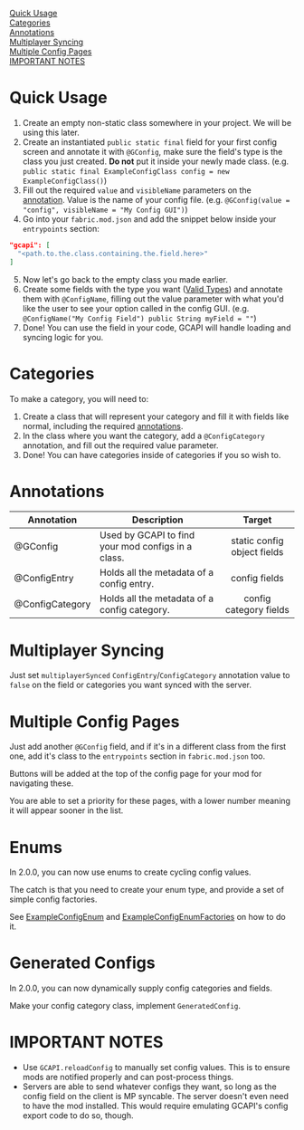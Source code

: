 [Quick Usage](#quick-usage)  
[Categories](#categories)  
[Annotations](#annotations)  
[Multiplayer Syncing](#multiplayer-syncing)  
[Multiple Config Pages](#multiple-config-pages)  
[IMPORTANT NOTES](#important-notes)

# Quick Usage

1. Create an empty non-static class somewhere in your project. We will be using this later.
2. Create an instantiated `public static final` field for your first config screen and annotate it with `@GConfig`, make sure the field's type is the class you just created. **Do not** put it inside your newly made class. (e.g. `public static final ExampleConfigClass config = new ExampleConfigClass()`)
3. Fill out the required `value` and `visibleName` parameters on the [annotation](#Annotations). Value is the name of your config file. (e.g. `@GConfig(value = "config", visibleName = "My Config GUI")`)
4. Go into your `fabric.mod.json` and add the snippet below inside your `entrypoints` section:
```json
"gcapi": [
  "<path.to.the.class.containing.the.field.here>"
]
```
5. Now let's go back to the empty class you made earlier.
6. Create some fields with the type you want ([Valid Types](Types)) and annotate them with `@ConfigName`, filling out the value parameter with what you'd like the user to see your option called in the config GUI. (e.g. `@ConfigName("My Config Field") public String myField = ""`)
7. Done! You can use the field in your code, GCAPI will handle loading and syncing logic for you.

# Categories
To make a category, you will need to:
1. Create a class that will represent your category and fill it with fields like normal, including the required [annotations](#Annotations).
2. In the class where you want the category, add a `@ConfigCategory` annotation, and fill out the required value parameter.
3. Done! You can have categories inside of categories if you so wish to.

# Annotations
| Annotation      | Description                                        |           Target            |
|-----------------|----------------------------------------------------|:---------------------------:|
| @GConfig        | Used by GCAPI to find your mod configs in a class. | static config object fields |
| @ConfigEntry    | Holds all the metadata of a config entry.          |        config fields        |
| @ConfigCategory | Holds all the metadata of a config category.       |   config category fields    |

# Multiplayer Syncing
Just set `multiplayerSynced` `ConfigEntry`/`ConfigCategory` annotation value to `false` on the field or categories you want synced with the server.

# Multiple Config Pages
Just add another `@GConfig` field, and if it's in a different class from the first one, add it's class to the `entrypoints` section in `fabric.mod.json` too.

Buttons will be added at the top of the config page for your mod for navigating these.

You are able to set a priority for these pages, with a lower number meaning it will appear sooner in the list.

# Enums
In 2.0.0, you can now use enums to create cycling config values.

The catch is that you need to create your enum type, and provide a set of simple config factories.

See [ExampleConfigEnum](../../src/test/java/net/modificationstation/sltest/gcapi/ExampleConfigEnum.java) and [ExampleConfigEnumFactories](../../src/test/java/net/modificationstation/sltest/gcapi/ExampleConfigEnumFactories.java) on how to do it.

# Generated Configs
In 2.0.0, you can now dynamically supply config categories and fields.

Make your config category class, implement `GeneratedConfig`.

# IMPORTANT NOTES

- Use `GCAPI.reloadConfig` to manually set config values. This is to ensure mods are notified properly and can post-process things.
- Servers are able to send whatever configs they want, so long as the config field on the client is MP syncable. The server doesn't even need to have the mod installed. This would require emulating GCAPI's config export code to do so, though.
